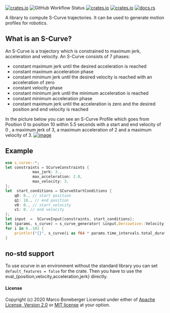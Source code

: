 [![crates.io](https://img.shields.io/crates/v/s_curve.svg)](https://crates.io/crates/s_curve)
![GitHub Workflow Status](https://img.shields.io/github/workflow/status/marcbone/s_curve/Rust)
[![crates.io](https://img.shields.io/crates/l/s_curve.svg)](https://crates.io/crates/s_curve)
[![crates.io](https://img.shields.io/crates/d/s_curve.svg)](https://crates.io/crates/s_curve)
[![docs.rs](https://docs.rs/s_curve/badge.svg)](https://docs.rs/s_curve)





A library to compute S-Curve trajectories. It can be used to generate motion profiles for robotics.

## What is an S-Curve?

An S-Curve is a trajectory which is constrained to maximum jerk, acceleration and velocity.
An S-Curve consists of 7 phases:
 * constant maximum jerk until the desired acceleration is reached
 * constant maximum acceleration phase
 * constant minimum jerk until the desired velocity is reached with an acceleration of zero
 * constant velocity phase
 * constant minimum jerk until the minimum acceleration is reached
 * constant minimum acceleration phase
 * constant maximum jerk until the acceleration is zero and the desired position and end velocity is reached
 
 In the picture below you can see an S-Curve Profile which goes from Position 0 to position 10 within 5.5 seconds with a start and end velocity of 0
, a maximum jerk of 3, a maximum acceleration of 2 and a maximum velocity of 3.
[![image](http://i.imgur.com/BQPhS8n.png)](http://i.imgur.com/BQPhS8n.png)
## Example
  ```rust
  use s_curve::*;
  let constraints = SCurveConstraints {
              max_jerk: 3.,
              max_acceleration: 2.0,
              max_velocity: 3.
  };
  let  start_conditions = SCurveStartConditions {
      q0: 0., // start position
      q1: 10., // end position
      v0: 0., // start velocity
      v1: 0. // end velocity
  };
let input  =  SCurveInput{constraints, start_conditions};
let (params, s_curve) = s_curve_generator( &input,Derivative::Velocity);
for i in 0..101 {
      println!("{}", s_curve(i as f64 * params.time_intervals.total_duration() / 100.));
  }
  ```
## no-std support

To use scurve in an environment without the standard library you can set ```default_features = false``` for the crate.
Then you have to use the eval_{position,velocity,acceleration,jerk} directly.


#### License
Copyright (c) 2020 Marco Boneberger
Licensed under either of [Apache License, Version 2.0](LICENSE-APACHE) or [MIT license](LICENSE-MIT) at your option. 

